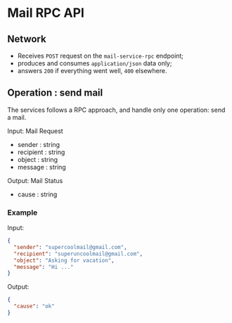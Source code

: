 # Mail RPC API

## Network
  - Receives `POST` request on the `mail-service-rpc` endpoint;
  - produces and consumes `application/json` data only;
  - answers `200` if everything went well, `400` elsewhere.

## Operation : send mail

The services follows a RPC approach, and handle only one operation: send a mail.

Input: Mail Request
 + sender 		 : string
 + recipient 	 : string
 + object 		 : string 
 + message     : string

Output: Mail Status
 + cause       : string

### Example

Input:
```json
{
  "sender": "supercoolmail@gmail.com", 
  "recipient": "superuncoolmail@gmail.com",
  "object": "Asking for vacation", 
  "message": "Hi ..."
}
```

Output:
```json
{
  "cause": "ok"
}
```
